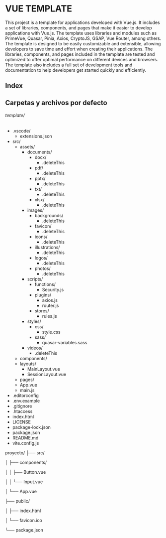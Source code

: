 # VUE TEMPLATE

This project is a template for applications developed with Vue.js. It includes a set of libraries, components, and pages that make it easier to develop applications with Vue.js. The template uses libraries and modules such as PrimeVue, Quasar, Pinia, Axios, CryptoJS, GSAP, Vue Router, among others. The template is designed to be easily customizable and extensible, allowing developers to save time and effort when creating their applications. The libraries, components, and pages included in the template are tested and optimized to offer optimal performance on different devices and browsers. The template also includes a full set of development tools and documentation to help developers get started quickly and efficiently.

## Index

## Carpetas y archivos por defecto

###### template/
- .vscode/
	- extensions.json
- src/
	- assets/
		- documents/
			- docx/
				- .deleteThis
			- pdf/
				- .deleteThis
			- pptx/
				- .deleteThis
			- txt/
				- .deleteThis
			- xlsx/
				- .deleteThis
		- images/
			- backgrounds/
				- .deleteThis
			- favicon/
				- .deleteThis
			- icons/
				- .deleteThis
			- illustrations/
				- .deleteThis
			- logos/
				- .deleteThis
			- photos/
				- .deleteThis
		- scripts/
			- functions/
				- Security.js
			- plugins/
				- axios.js
				- router.js
			- stores/
				- rules.js
		- styles/
			- css/
				- style.css
			- sass/
				 - quasar-variables.sass
		- videos/
			- .deleteThis
	- components/
	- layouts/
		- MainLayout.vue
		- SessionLayout.vue
	- pages/
	- App.vue
	- main.js
- .editorconfig
- .env.example
- .gitignore
- .htaccess
- index.html
- LICENSE
- package-lock.json
- package.json
- README.md
- vite.config.js

proyecto/
├── src/

│ ├── components/

│ │ ├── Button.vue

│ │ └── Input.vue

│ └── App.vue

├── public/

│ ├── index.html

│ └── favicon.ico

└── package.json
